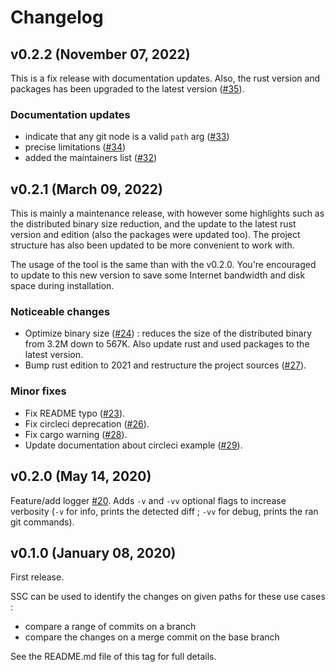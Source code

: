 # Changelog

## v0.2.2 (November 07, 2022)

This is a fix release with documentation updates. Also, the rust version and
packages has been upgraded to the latest version ([#35](https://github.com/KnpLabs/should-skip-ci/pull/35)).

### Documentation updates

- indicate that any git node is a valid `path` arg ([#33](https://github.com/KnpLabs/should-skip-ci/pull/33))
- precise limitations ([#34](https://github.com/KnpLabs/should-skip-ci/pull/34))
- added the maintainers list ([#32](https://github.com/KnpLabs/should-skip-ci/pull/32))

## v0.2.1 (March 09, 2022)

This is mainly a maintenance release, with however some highlights such as the
distributed binary size reduction, and the update to the latest rust version and
edition (also the packages were updated too).
The project structure has also been updated to be more convenient to work with.

The usage of the tool is the same than with the v0.2.0.
You're encouraged to update to this new version to save some Internet bandwidth
and disk space during installation.

### Noticeable changes

- Optimize binary size ([#24](https://github.com/KnpLabs/should-skip-ci/pull/24)) :
reduces the size of the distributed binary from 3.2M down to 567K.
Also update rust and used packages to the latest version.
- Bump rust edition to 2021 and restructure the project sources ([#27](https://github.com/KnpLabs/should-skip-ci/pull/27)).

### Minor fixes

- Fix README typo ([#23](https://github.com/KnpLabs/should-skip-ci/pull/23)).
- Fix circleci deprecation ([#26](https://github.com/KnpLabs/should-skip-ci/pull/26)).
- Fix cargo warning ([#28](https://github.com/KnpLabs/should-skip-ci/pull/28)).
- Update documentation about circleci example ([#29](https://github.com/KnpLabs/should-skip-ci/pull/29)).

## v0.2.0 (May 14, 2020)

Feature/add logger [#20](https://github.com/KnpLabs/should-skip-ci/pull/20).
Adds `-v` and `-vv` optional flags to increase verbosity
(`-v` for info, prints the detected diff ; `-vv` for debug, prints the ran git
commands).

## v0.1.0 (January 08, 2020)

First release.

SSC can be used to identify the changes on given paths for these use cases :

- compare a range of commits on a branch
- compare the changes on a merge commit on the base branch

See the README.md file of this tag for full details.

